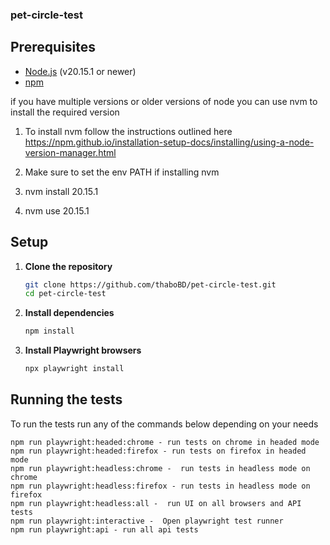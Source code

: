 ### pet-circle-test



## Prerequisites

- [Node.js](https://nodejs.org/) (v20.15.1 or newer)
- [npm](https://www.npmjs.com/)

if you have multiple versions or older versions of node you can use nvm to install the required version

1. To install nvm follow the instructions outlined here https://npm.github.io/installation-setup-docs/installing/using-a-node-version-manager.html

2. Make sure to set the env PATH if installing nvm

3. nvm install 20.15.1 

4. nvm use 20.15.1                

## Setup

1. **Clone the repository**
    ```sh
    git clone https://github.com/thaboBD/pet-circle-test.git
    cd pet-circle-test
    ```

2. **Install dependencies**
    ```sh
    npm install
    ```

3. **Install Playwright browsers**
    ```sh
    npx playwright install
    ```

## Running the tests 

To run the tests run any of the commands below depending on your needs



    npm run playwright:headed:chrome - run tests on chrome in headed mode
    npm run playwright:headed:firefox - run tests on firefox in headed mode
    npm run playwright:headless:chrome -  run tests in headless mode on chrome
    npm run playwright:headless:firefox - run tests in headless mode on firefox
    npm run playwright:headless:all -  run UI on all browsers and API tests
    npm run playwright:interactive -  Open playwright test runner
    npm run playwright:api - run all api tests

